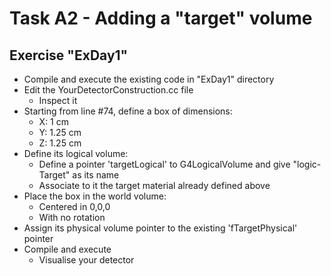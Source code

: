 Task A2 - Adding a "target" volume
==================================

Exercise "ExDay1"
----------------
- Compile and execute the existing code in "ExDay1" directory
- Edit the YourDetectorConstruction.cc file
  - Inspect it
- Starting from line #74, define a box of dimensions:
  - X: 1 cm
  - Y: 1.25 cm
  - Z: 1.25 cm
- Define its logical volume:
  - Define a pointer 'targetLogical' to G4LogicalVolume and give
    "logic-Target" as its name
  - Associate to it the target material already defined above
- Place the box in the world volume:
  - Centered in 0,0,0
  - With no rotation
- Assign its physical volume pointer to the existing 'fTargetPhysical' pointer
- Compile and execute
  - Visualise your detector
